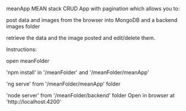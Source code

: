 meanApp
MEAN stack CRUD App with pagination which allows you to:

post data and images from the browser into MongoDB and a backend images folder

retrieve the data and the image posted and edit/delete them.

Instructions:

open meanFolder 

'npm install' in '/meanFolder' and '/meanFolder/meanApp' 

'ng serve' from '/meanFolder/meanApp' folder 

'node server' from '/meanFolder/backend' folder Open in browser at 'http://localhost:4200'
